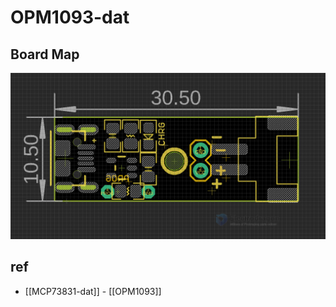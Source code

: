 
# OPM1093-dat

## Board Map 

![](2024-03-26-16-09-25.png)


## ref 

- [[MCP73831-dat]] - [[OPM1093]]